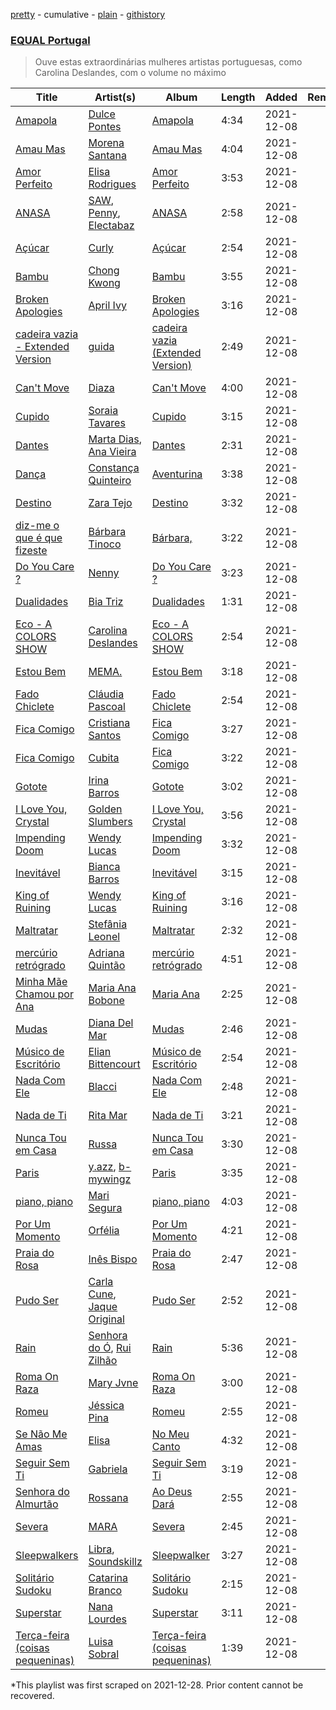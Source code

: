 [pretty](/playlists/pretty/37i9dQZF1DXa3XvSefBFmb.md) - cumulative - [plain](/playlists/plain/37i9dQZF1DXa3XvSefBFmb) - [githistory](https://github.githistory.xyz/mackorone/spotify-playlist-archive/blob/main/playlists/plain/37i9dQZF1DXa3XvSefBFmb)

### [EQUAL Portugal](https://open.spotify.com/playlist/2y9YCMBtV9zKs1xMURZiIu)

> Ouve estas extraordinárias mulheres artistas portuguesas, como Carolina Deslandes, com o volume no máximo

| Title | Artist(s) | Album | Length | Added | Removed |
|---|---|---|---|---|---|
| [Amapola](https://open.spotify.com/track/7zhCM3b5SoeCkYL2vfTAv9) | [Dulce Pontes](https://open.spotify.com/artist/3d5RmASP3q3rt8izEWDt8w) | [Amapola](https://open.spotify.com/album/0p6V2CZtALwwOSIvDUNz4A) | 4:34 | 2021-12-08 |  |
| [Amau Mas](https://open.spotify.com/track/7LE36idTpbKN36P76BATaa) | [Morena Santana](https://open.spotify.com/artist/0tSyQOOv3LtryRUV6UxJ86) | [Amau Mas](https://open.spotify.com/album/6V7hqiOTQR6QRPIBi8pFdF) | 4:04 | 2021-12-08 |  |
| [Amor Perfeito](https://open.spotify.com/track/6OWKb8rZP1pxKkMniNISsR) | [Elisa Rodrigues](https://open.spotify.com/artist/40KASaS6xyRz7kxGUnVeuV) | [Amor Perfeito](https://open.spotify.com/album/0VRoBl8MpbSRNIYeewOSTi) | 3:53 | 2021-12-08 |  |
| [ANASA](https://open.spotify.com/track/4YUplWuTC3aM0Nw5qqwe59) | [SAW](https://open.spotify.com/artist/55W4Q4ZpCPpUfq1aiA1MFK), [Penny](https://open.spotify.com/artist/3u8uY3m8nCH1UHMXULuByc), [Electabaz](https://open.spotify.com/artist/4lXKOXNDKm0C02LtNTOrtf) | [ANASA](https://open.spotify.com/album/04g7goUvhYEe4hJqmP5yRJ) | 2:58 | 2021-12-08 |  |
| [Açúcar](https://open.spotify.com/track/3XQzVlUN2H2af1N2fzif8c) | [Curly](https://open.spotify.com/artist/3mhrBt5SR0OsiRgettc3er) | [Açúcar](https://open.spotify.com/album/7k8O0oz1VSInBB4AFm4Pcm) | 2:54 | 2021-12-08 |  |
| [Bambu](https://open.spotify.com/track/5apwA8YH5I36w9sPih18DF) | [Chong Kwong](https://open.spotify.com/artist/0ckd5xl3yooOAZKClYktdr) | [Bambu](https://open.spotify.com/album/5CvEvPhZcqUvcOqmjPd1z9) | 3:55 | 2021-12-08 |  |
| [Broken Apologies](https://open.spotify.com/track/1K79ujQqNRuxOEnJ8kJrCZ) | [April Ivy](https://open.spotify.com/artist/0cRXFRbq7wk9jeMO47rVVH) | [Broken Apologies](https://open.spotify.com/album/570Fx13SR6qRJ9sv8uwxcy) | 3:16 | 2021-12-08 |  |
| [cadeira vazia \- Extended Version](https://open.spotify.com/track/6VOdN0n1lARwEUJwCUeJaI) | [guida](https://open.spotify.com/artist/0SyaJtWQuNKEwlI8bc8P3K) | [cadeira vazia \(Extended Version\)](https://open.spotify.com/album/23UjRUXxavEMKqPjsHONHH) | 2:49 | 2021-12-08 |  |
| [Can't Move](https://open.spotify.com/track/5lWEgFLmxlAtIeLTNZtjp8) | [Diaza](https://open.spotify.com/artist/1PJ9F9F3bexetwReX60ukc) | [Can't Move](https://open.spotify.com/album/070Z4EMU9DW1RUwOuEJ0K7) | 4:00 | 2021-12-08 |  |
| [Cupido](https://open.spotify.com/track/2vU6EKyNKLYj0ezkT9lJ8W) | [Soraia Tavares](https://open.spotify.com/artist/6QcqOXBfmED0nyVmhzFPNX) | [Cupido](https://open.spotify.com/album/23JnvLgTlj156SuRhL9Stu) | 3:15 | 2021-12-08 |  |
| [Dantes](https://open.spotify.com/track/3I6w8DimxdMr9ovdZUgNAS) | [Marta Dias](https://open.spotify.com/artist/6scezziTZMaFJjThbtt8Oj), [Ana Vieira](https://open.spotify.com/artist/4TjYXzr3YwvqfsJsO53WW5) | [Dantes](https://open.spotify.com/album/242HUA0L6Ynz35pm1g1opB) | 2:31 | 2021-12-08 |  |
| [Dança](https://open.spotify.com/track/1vLcGFGIlnWvgaOwzvZa92) | [Constança Quinteiro](https://open.spotify.com/artist/4BklsgbRXLBkddcA93W1DZ) | [Aventurina](https://open.spotify.com/album/7uWxR1fQ2MfcXt7hGWop0m) | 3:38 | 2021-12-08 |  |
| [Destino](https://open.spotify.com/track/2EvWlRoqD1JIgOsa3tMYNG) | [Zara Tejo](https://open.spotify.com/artist/5itnJWrEdGZ16UkifkAZHr) | [Destino](https://open.spotify.com/album/3n0YFWjeS7e2QKUrrH2zJ0) | 3:32 | 2021-12-08 |  |
| [diz\-me o que é que fizeste](https://open.spotify.com/track/7EeMq3nBB4ssN3yEvHbBnz) | [Bárbara Tinoco](https://open.spotify.com/artist/10okQWuBo3LEA8HSZ1VUMT) | [Bárbara,](https://open.spotify.com/album/1WTB6C3TfqiHNBr8m9tKfd) | 3:22 | 2021-12-08 |  |
| [Do You Care ?](https://open.spotify.com/track/0Dbne8cZTmiWLWjubDZA5e) | [Nenny](https://open.spotify.com/artist/2DEfqyWjAMIfKYMXb1V8L1) | [Do You Care ?](https://open.spotify.com/album/4c0QOiJf5G20AdYka2geO9) | 3:23 | 2021-12-08 |  |
| [Dualidades](https://open.spotify.com/track/7rKQuS986tFz2HVLQ9gUd9) | [Bia Triz](https://open.spotify.com/artist/3FXj26C640kze0PMGafu8B) | [Dualidades](https://open.spotify.com/album/1nKysYOe0Dx6evvZplH3Rr) | 1:31 | 2021-12-08 |  |
| [Eco \- A COLORS SHOW](https://open.spotify.com/track/3WkTWK2VCy8R9Lzb8q6AgP) | [Carolina Deslandes](https://open.spotify.com/artist/6xolQjWFT24ykWke55u9fU) | [Eco \- A COLORS SHOW](https://open.spotify.com/album/28P2W9MunOGmfnDetyntYx) | 2:54 | 2021-12-08 |  |
| [Estou Bem](https://open.spotify.com/track/29ihF1OmKjrsiYnXFSazEo) | [MEMA.](https://open.spotify.com/artist/37aohsljYHuwzOG27WiVVY) | [Estou Bem](https://open.spotify.com/album/2ggrWtGv3TkNR5Vokbvq7o) | 3:18 | 2021-12-08 |  |
| [Fado Chiclete](https://open.spotify.com/track/7B4LT5E7nsIxDF177mzbHY) | [Cláudia Pascoal](https://open.spotify.com/artist/4mgrIhoYnm5QMXkDHhPaDJ) | [Fado Chiclete](https://open.spotify.com/album/4EZ43xgOc74kn9z1qkgDRl) | 2:54 | 2021-12-08 |  |
| [Fica Comigo](https://open.spotify.com/track/1sMHfPoSmTBXhs7laomUX2) | [Cristiana Santos](https://open.spotify.com/artist/4OpCM9nxs4mNk1q1OoW6fh) | [Fica Comigo](https://open.spotify.com/album/0A0FV80XbVm0e88Jv2hJfe) | 3:27 | 2021-12-08 |  |
| [Fica Comigo](https://open.spotify.com/track/01qO8ZCxyp07BHfsigcI5P) | [Cubita](https://open.spotify.com/artist/22uy6DyvpF9Vt2PMWSm5di) | [Fica Comigo](https://open.spotify.com/album/7cg4MQKXsUNxQakPQVuZYE) | 3:22 | 2021-12-08 |  |
| [Gotote](https://open.spotify.com/track/7qRSj3o2Yqefnn3AAIfOJV) | [Irina Barros](https://open.spotify.com/artist/1oXW86kOCopYzoAWOOc6gj) | [Gotote](https://open.spotify.com/album/2sPbDFVezuCqmQlVt9BF60) | 3:02 | 2021-12-08 |  |
| [I Love You, Crystal](https://open.spotify.com/track/3Jn6qKjyG6hB0zZaQFNVgx) | [Golden Slumbers](https://open.spotify.com/artist/4rnhIGvHLD8BB1gaXLj1KH) | [I Love You, Crystal](https://open.spotify.com/album/7JFAsemQBAo0tY7tgvHX9k) | 3:56 | 2021-12-08 |  |
| [Impending Doom](https://open.spotify.com/track/3Lym1T2JpY87pb4nfawRoQ) | [Wendy Lucas](https://open.spotify.com/artist/0QS3e81yxqcAh6izLUEa3a) | [Impending Doom](https://open.spotify.com/album/1Zi8ps8WRqTT4VS6t6pfaE) | 3:32 | 2021-12-08 |  |
| [Inevitável](https://open.spotify.com/track/3NDtWqLY4JvlUWPpB63HP6) | [Bianca Barros](https://open.spotify.com/artist/59m9stUzPJ3i5hPsU8BQzl) | [Inevitável](https://open.spotify.com/album/2jYWPZfRWd809S0VxMCJSO) | 3:15 | 2021-12-08 |  |
| [King of Ruining](https://open.spotify.com/track/5XIV2uTJ4OKleztwCqDp4T) | [Wendy Lucas](https://open.spotify.com/artist/0QS3e81yxqcAh6izLUEa3a) | [King of Ruining](https://open.spotify.com/album/5eu0HLThrAcHGjVxT0AUEW) | 3:16 | 2021-12-08 |  |
| [Maltratar](https://open.spotify.com/track/6kQcSNqywXmPKBVRu8niMv) | [Stefânia Leonel](https://open.spotify.com/artist/5vBDGts6FgwIFgGezr0gZE) | [Maltratar](https://open.spotify.com/album/3pJeAJgFnoB1amcp4r28v2) | 2:32 | 2021-12-08 |  |
| [mercúrio retrógrado](https://open.spotify.com/track/56AZWxNqAlq4h9sv8viO0T) | [Adriana Quintão](https://open.spotify.com/artist/3t4L3zSTVJk0WLH13SvzZa) | [mercúrio retrógrado](https://open.spotify.com/album/5WZfMKEMs2o9LfYg8uWYsM) | 4:51 | 2021-12-08 |  |
| [Minha Mãe Chamou por Ana](https://open.spotify.com/track/5Z5riExFP96PSyAm1wDfYZ) | [Maria Ana Bobone](https://open.spotify.com/artist/0tgpoNQnHYRDRjfGN8da1P) | [Maria Ana](https://open.spotify.com/album/1IYW8lKcDPvVLFUTxeETf7) | 2:25 | 2021-12-08 |  |
| [Mudas](https://open.spotify.com/track/2tMatUT3h10xQpRfXeyqel) | [Diana Del Mar](https://open.spotify.com/artist/6Zk6DQvU1NRrdOMYazh8fQ) | [Mudas](https://open.spotify.com/album/41rKewFIvCbIQRrhTIRy6x) | 2:46 | 2021-12-08 |  |
| [Músico de Escritório](https://open.spotify.com/track/1ZM4CnaYZlOfCJTO1pFzvE) | [Elian Bittencourt](https://open.spotify.com/artist/5vElfWE00S5Rsvzup9Eymt) | [Músico de Escritório](https://open.spotify.com/album/5YW91lrrVlHZ2MEDUgE6ug) | 2:54 | 2021-12-08 |  |
| [Nada Com Ele](https://open.spotify.com/track/3DeFVvQ9jklfaXKxMGFAtW) | [Blacci](https://open.spotify.com/artist/36Hz9bJe0iBjUpTqpmEGak) | [Nada Com Ele](https://open.spotify.com/album/1lAmd78tHxPeLzxrgf16lX) | 2:48 | 2021-12-08 |  |
| [Nada de Ti](https://open.spotify.com/track/12P4ttiVecJZtlliNRkVe8) | [Rita Mar](https://open.spotify.com/artist/7y6HiTQDbXfBBWwojEO0Bv) | [Nada de Ti](https://open.spotify.com/album/5KGw6N2qPlVbdKV0sxMqAv) | 3:21 | 2021-12-08 |  |
| [Nunca Tou em Casa](https://open.spotify.com/track/5oRzAUYXgTgmbPQucFvXsk) | [Russa](https://open.spotify.com/artist/0xvJ9qU06BFpjboJHMulTm) | [Nunca Tou em Casa](https://open.spotify.com/album/4Ugx0BMNGPMxMNFwpks5Tw) | 3:30 | 2021-12-08 |  |
| [Paris](https://open.spotify.com/track/408ykLlqC0SqJPnmVzUxXx) | [y.azz](https://open.spotify.com/artist/0wtDy87EsXG4bLUJ6zbD0U), [b\-mywingz](https://open.spotify.com/artist/6d6RqEhUtduAeWxDWy62r3) | [Paris](https://open.spotify.com/album/4qk43yXGdSQu1Ifb9zqSjf) | 3:35 | 2021-12-08 |  |
| [piano, piano](https://open.spotify.com/track/4lIYSsOS3tcmTzcUEhqIcz) | [Mari Segura](https://open.spotify.com/artist/0mwwTd1NjYKz2gRF68AwFt) | [piano, piano](https://open.spotify.com/album/2cdMOE6ufkFNalicdvKp8l) | 4:03 | 2021-12-08 |  |
| [Por Um Momento](https://open.spotify.com/track/5ggDnVEkUb3jLLX2iPpVaw) | [Orfélia](https://open.spotify.com/artist/2r0nXO7uuZ3J23E1VeaJpB) | [Por Um Momento](https://open.spotify.com/album/4Lp4DTO2uOl3jxblOfUuPq) | 4:21 | 2021-12-08 |  |
| [Praia do Rosa](https://open.spotify.com/track/5v51LRyonhsnScW06ql0Fv) | [Inês Bispo](https://open.spotify.com/artist/6pFehvqhKKnRTP0EP060RZ) | [Praia do Rosa](https://open.spotify.com/album/4ZNOmZG7k0Kc8PWBXMtcyQ) | 2:47 | 2021-12-08 |  |
| [Pudo Ser](https://open.spotify.com/track/6QC137qy2zPeo7DbHMN3kU) | [Carla Cune](https://open.spotify.com/artist/1eJCiBiU5FzMEXBxrsNxkd), [Jaque Original](https://open.spotify.com/artist/0WZtkZyS5E4XYwHRkQbZ90) | [Pudo Ser](https://open.spotify.com/album/1VjRLp79qmKsJhH2v7c7cZ) | 2:52 | 2021-12-08 |  |
| [Rain](https://open.spotify.com/track/1R7eGMudJ1ZU6j3ZZj5lim) | [Senhora do Ó](https://open.spotify.com/artist/7w81hKb8MqZv8wCeN3WdcM), [Rui Zilhão](https://open.spotify.com/artist/6AoSutYUWiqmhjA2fCQzhU) | [Rain](https://open.spotify.com/album/0JnJVKXJymYcCwleK7zgxV) | 5:36 | 2021-12-08 |  |
| [Roma On Raza](https://open.spotify.com/track/5Kw1wDjDnR8AicYwiVMIwJ) | [Mary Jvne](https://open.spotify.com/artist/0sHH0OrQXRFIsI3ln715yV) | [Roma On Raza](https://open.spotify.com/album/4T1tVmz4IXfd00Q0yoH5f4) | 3:00 | 2021-12-08 |  |
| [Romeu](https://open.spotify.com/track/3lvMckEDxJg9DnSWraREhV) | [Jéssica Pina](https://open.spotify.com/artist/7sC66Y5TrR344ZOugvadXc) | [Romeu](https://open.spotify.com/album/4jZ0sgNkqtRG91oVjJgT5f) | 2:55 | 2021-12-08 |  |
| [Se Não Me Amas](https://open.spotify.com/track/4Zx3VzAoFuUjSRNleBy0y8) | [Elisa](https://open.spotify.com/artist/5dmOPgOqzAhlpOlGFUouNh) | [No Meu Canto](https://open.spotify.com/album/6HePkzPOyjSuqUy6f9M23x) | 4:32 | 2021-12-08 |  |
| [Seguir Sem Ti](https://open.spotify.com/track/7yPjbiCElh559jItTNcq3e) | [Gabriela](https://open.spotify.com/artist/6gOEb7F3fvyaAQGfJubvq2) | [Seguir Sem Ti](https://open.spotify.com/album/30JGcrXRxylz4UKdTLSrXl) | 3:19 | 2021-12-08 |  |
| [Senhora do Almurtão](https://open.spotify.com/track/6EwRYb57Px5Qaghwjvpi7I) | [Rossana](https://open.spotify.com/artist/372srPZ3LinDUNQlKetVFL) | [Ao Deus Dará](https://open.spotify.com/album/75kJT86YAkItf4AjC8Ac8P) | 2:55 | 2021-12-08 |  |
| [Severa](https://open.spotify.com/track/2liqn37NNUurEjZjQVEmQw) | [MARA](https://open.spotify.com/artist/5F9mvejx8ps76oWYpjbHtJ) | [Severa](https://open.spotify.com/album/6KIhCflHrLD46nXuUXooKM) | 2:45 | 2021-12-08 |  |
| [Sleepwalkers](https://open.spotify.com/track/2D7f3tKYLYnLKlIliHG8Mh) | [Libra](https://open.spotify.com/artist/1MCtRg162ainyKGsX31QHm), [Soundskillz](https://open.spotify.com/artist/5K6sigN8oSYvG8kgqyloVb) | [Sleepwalker](https://open.spotify.com/album/2KiHDAn4I9NZUk4Du0lLMK) | 3:27 | 2021-12-08 |  |
| [Solitário Sudoku](https://open.spotify.com/track/7COMRfZknV4gNC4m5gVKtB) | [Catarina Branco](https://open.spotify.com/artist/0ZbROtsxLfXnQ4tmBwDixb) | [Solitário Sudoku](https://open.spotify.com/album/0UXOGPstvUvKXv6GdMoWWm) | 2:15 | 2021-12-08 |  |
| [Superstar](https://open.spotify.com/track/2M9zd4HpNIQbQCN0r65lZW) | [Nana Lourdes](https://open.spotify.com/artist/3LEjiFgpLbT1F0UgOE9qbg) | [Superstar](https://open.spotify.com/album/3C7niCKrrO95XLqOsJtsYm) | 3:11 | 2021-12-08 |  |
| [Terça\-feira \(coisas pequeninas\)](https://open.spotify.com/track/0vtU4SgOGdIICBcamIWb7t) | [Luisa Sobral](https://open.spotify.com/artist/4AEYOYl57sXoOtZQp0iaOT) | [Terça\-feira \(coisas pequeninas\)](https://open.spotify.com/album/1TZTk6GFU6EXI0NPo4O5ri) | 1:39 | 2021-12-08 |  |

\*This playlist was first scraped on 2021-12-28. Prior content cannot be recovered.